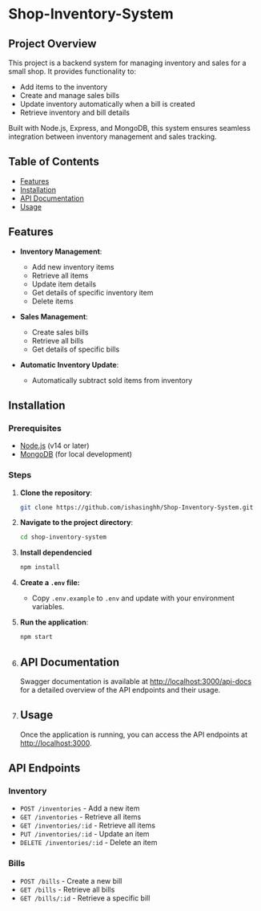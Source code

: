 # Shop-Inventory-System

## Project Overview

This project is a backend system for managing inventory and sales for a small shop. It provides functionality to:

- Add items to the inventory
- Create and manage sales bills
- Update inventory automatically when a bill is created
- Retrieve inventory and bill details

Built with Node.js, Express, and MongoDB, this system ensures seamless integration between inventory management and sales tracking.

## Table of Contents

- [Features](#features)
- [Installation](#installation)
- [API Documentation](#api-documentation)
- [Usage](#usage)

## Features

- **Inventory Management**:

  - Add new inventory items
  - Retrieve all items
  - Update item details
  - Get details of specific inventory item
  - Delete items

- **Sales Management**:

  - Create sales bills
  - Retrieve all bills
  - Get details of specific bills

- **Automatic Inventory Update**:
  - Automatically subtract sold items from inventory

## Installation

### Prerequisites

- [Node.js](https://nodejs.org/) (v14 or later)
- [MongoDB](https://www.mongodb.com/try/download/community) (for local development)

### Steps

1. **Clone the repository**:

   ```bash
   git clone https://github.com/ishasinghh/Shop-Inventory-System.git

   ```

2. **Navigate to the project directory**:

   ```bash
   cd shop-inventory-system

   ```

3. **Install dependencied**

   ```bash
   npm install

   ```

4. **Create a `.env` file:**

   - Copy `.env.example` to `.env` and update with your environment variables.

5. **Run the application**:
   ```bash
   npm start
   ```
6. ## API Documentation

   Swagger documentation is available at [http://localhost:3000/api-docs](http://localhost:3000/api-docs) for a detailed overview of the API endpoints and their usage.

7. ## Usage

   Once the application is running, you can access the API endpoints at [http://localhost:3000](http://localhost:3000).

## API Endpoints

### Inventory

- `POST /inventories` - Add a new item
- `GET /inventories` - Retrieve all items
- `GET /inventories/:id` - Retrieve all items
- `PUT /inventories/:id` - Update an item
- `DELETE /inventories/:id` - Delete an item

### Bills

- `POST /bills` - Create a new bill
- `GET /bills` - Retrieve all bills
- `GET /bills/:id` - Retrieve a specific bill
